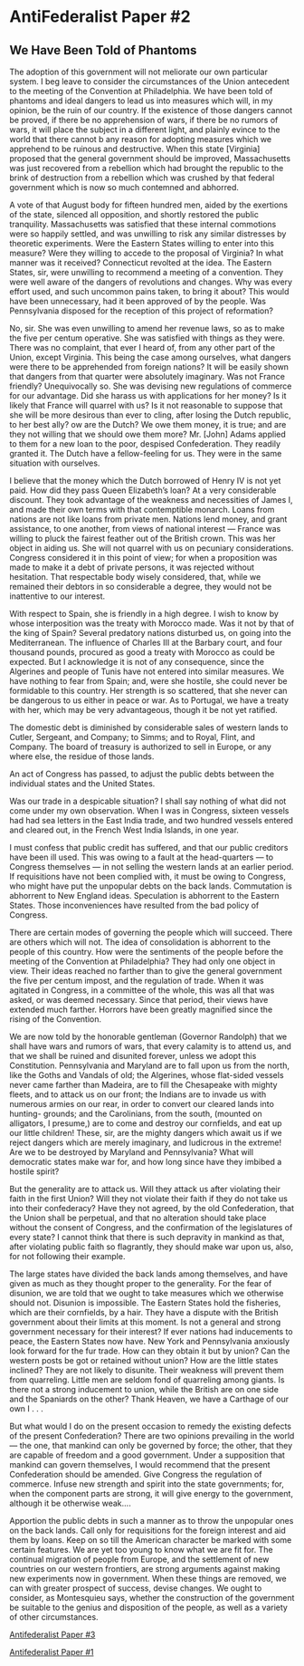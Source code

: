# AntiFederalist Paper #2
## We Have Been Told of Phantoms

The adoption of this government will not meliorate our own particular system. I beg leave to consider the circumstances of the Union antecedent to the meeting of the Convention at Philadelphia. We have been told of phantoms and ideal dangers to lead us into measures which will, in my opinion, be the ruin of our country. If the existence of those dangers cannot be proved, if there be no apprehension of wars, if there be no rumors of wars, it will place the subject in a different light, and plainly evince to the world that there cannot b any reason for adopting measures which we apprehend to be ruinous and destructive. When this state [Virginia] proposed that the general government should be improved, Massachusetts was just recovered from a rebellion which had brought the republic to the brink of destruction from a rebellion which was crushed by that federal government which is now so much contemned and abhorred.

A vote of that August body for fifteen hundred men, aided by the exertions of the state, silenced all opposition, and shortly restored the public tranquility. Massachusetts was satisfied that these internal commotions were so happily settled, and was unwilling to risk any similar distresses by theoretic experiments. Were the Eastern States willing to enter into this measure? Were they willing to accede to the proposal of Virginia? In what manner was it received? Connecticut revolted at the idea. The Eastern States, sir, were unwilling to recommend a meeting of a convention. They were well aware of the dangers of revolutions and changes. Why was every effort used, and such uncommon pains taken, to bring it about? This would have been unnecessary, had it been approved of by the people. Was Pennsylvania disposed for the reception of this project of reformation?

No, sir. She was even unwilling to amend her revenue laws, so as to make the five per centum operative. She was satisfied with things as they were. There was no complaint, that ever I heard of, from any other part of the Union, except Virginia. This being the case among ourselves, what dangers were there to be apprehended from foreign nations? It will be easily shown that dangers from that quarter were absolutely imaginary. Was not France friendly? Unequivocally so. She was devising new regulations of commerce for our advantage. Did she harass us with applications for her money? Is it likely that France will quarrel with us? Is it not reasonable to suppose that she will be more desirous than ever to cling, after losing the Dutch republic, to her best ally? ow are the Dutch? We owe them money, it is true; and are they not willing that we should owe them more? Mr. [John] Adams applied to them for a new loan to the poor, despised Confederation. They readily granted it. The Dutch have a fellow-feeling for us. They were in the same situation with ourselves.

I believe that the money which the Dutch borrowed of Henry IV is not yet paid. How did they pass Queen Elizabeth’s loan? At a very considerable discount. They took advantage of the weakness and necessities of James I, and made their own terms with that contemptible monarch. Loans from nations are not like loans from private men. Nations lend money, and grant assistance, to one another, from views of national interest — France was willing to pluck the fairest feather out of the British crown. This was her object in aiding us. She will not quarrel with us on pecuniary considerations. Congress considered it in this point of view; for when a proposition was made to make it a debt of private persons, it was rejected without hesitation. That respectable body wisely considered, that, while we remained their debtors in so considerable a degree, they would not be inattentive to our interest.

With respect to Spain, she is friendly in a high degree. I wish to know by whose interposition was the treaty with Morocco made. Was it not by that of the king of Spain? Several predatory nations disturbed us, on going into the Mediterranean. The influence of Charles III at the Barbary court, and four thousand pounds, procured as good a treaty with Morocco as could be expected. But I acknowledge it is not of any consequence, since the Algerines and people of Tunis have not entered into similar measures. We have nothing to fear from Spain; and, were she hostile, she could never be formidable to this country. Her strength is so scattered, that she never can be dangerous to us either in peace or war. As to Portugal, we have a treaty with her, which may be very advantageous, though it be not yet ratified.

The domestic debt is diminished by considerable sales of western lands to Cutler, Sergeant, and Company; to Simms; and to Royal, Flint, and Company. The board of treasury is authorized to sell in Europe, or any where else, the residue of those lands.

An act of Congress has passed, to adjust the public debts between the individual states and the United States.

Was our trade in a despicable situation? I shall say nothing of what did not come under my own observation. When I was in Congress, sixteen vessels had had sea letters in the East India trade, and two hundred vessels entered and cleared out, in the French West India Islands, in one year.

I must confess that public credit has suffered, and that our public creditors have been ill used. This was owing to a fault at the head-quarters — to Congress themselves — in not selling the western lands at an earlier period. If requisitions have not been complied with, it must be owing to Congress, who might have put the unpopular debts on the back lands. Commutation is abhorrent to New England ideas. Speculation is abhorrent to the Eastern States. Those inconveniences have resulted from the bad policy of Congress.

There are certain modes of governing the people which will succeed. There are others which will not. The idea of consolidation is abhorrent to the people of this country. How were the sentiments of the people before the meeting of the Convention at Philadelphia? They had only one object in view. Their ideas reached no farther than to give the general government the five per centum impost, and the regulation of trade. When it was agitated in Congress, in a committee of the whole, this was all that was asked, or was deemed necessary. Since that period, their views have extended much farther. Horrors have been greatly magnified since the rising of the Convention.

We are now told by the honorable gentleman (Governor Randolph) that we shall have wars and rumors of wars, that every calamity is to attend us, and that we shall be ruined and disunited forever, unless we adopt this Constitution. Pennsylvania and Maryland are to fall upon us from the north, like the Goths and Vandals of old; the Algerines, whose flat-sided vessels never came farther than Madeira, are to fill the Chesapeake with mighty fleets, and to attack us on our front; the Indians are to invade us with numerous armies on our rear, in order to convert our cleared lands into hunting- grounds; and the Carolinians, from the south, (mounted on alligators, I presume,) are to come and destroy our cornfields, and eat up our little children! These, sir, are the mighty dangers which await us if we reject dangers which are merely imaginary, and ludicrous in the extreme! Are we to be destroyed by Maryland and Pennsylvania? What will democratic states make war for, and how long since have they imbibed a hostile spirit?

But the generality are to attack us. Will they attack us after violating their faith in the first Union? Will they not violate their faith if they do not take us into their confederacy? Have they not agreed, by the old Confederation, that the Union shall be perpetual, and that no alteration should take place without the consent of Congress, and the confirmation of the legislatures of every state? I cannot think that there is such depravity in mankind as that, after violating public faith so flagrantly, they should make war upon us, also, for not following their example.

The large states have divided the back lands among themselves, and have given as much as they thought proper to the generality. For the fear of disunion, we are told that we ought to take measures which we otherwise should not. Disunion is impossible. The Eastern States hold the fisheries, which are their cornfields, by a hair. They have a dispute with the British government about their limits at this moment. Is not a general and strong government necessary for their interest? If ever nations had inducements to peace, the Eastern States now have. New York and Pennsylvania anxiously look forward for the fur trade. How can they obtain it but by union? Can the western posts be got or retained without union? How are the little states inclined? They are not likely to disunite. Their weakness will prevent them from quarreling. Little men are seldom fond of quarreling among giants. Is there not a strong inducement to union, while the British are on one side and the Spaniards on the other? Thank Heaven, we have a Carthage of our own I . . .

But what would I do on the present occasion to remedy the existing defects of the present Confederation? There are two opinions prevailing in the world — the one, that mankind can only be governed by force; the other, that they are capable of freedom and a good government. Under a supposition that mankind can govern themselves, I would recommend that the present Confederation should be amended. Give Congress the regulation of commerce. Infuse new strength and spirit into the state governments; for, when the component parts are strong, it will give energy to the government, although it be otherwise weak….

Apportion the public debts in such a manner as to throw the unpopular ones on the back lands. Call only for requisitions for the foreign interest and aid them by loans. Keep on so till the American character be marked with some certain features. We are yet too young to know what we are fit for. The continual migration of people from Europe, and the settlement of new countries on our western frontiers, are strong arguments against making new experiments now in government. When these things are removed, we can with greater prospect of success, devise changes. We ought to consider, as Montesquieu says, whether the construction of the government be suitable to the genius and disposition of the people, as well as a variety of other circumstances.

[Antifederalist Paper #3](../number-3/readme.md)  

[Antifederalist Paper #1](../number-1/readme.md)  

